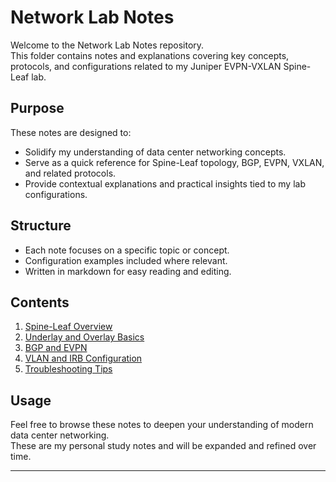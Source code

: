 # Network Lab Notes

Welcome to the Network Lab Notes repository.  
This folder contains notes and explanations covering key concepts, protocols, and configurations related to my Juniper EVPN-VXLAN Spine-Leaf lab.

## Purpose

These notes are designed to:  
- Solidify my understanding of data center networking concepts.  
- Serve as a quick reference for Spine-Leaf topology, BGP, EVPN, VXLAN, and related protocols.  
- Provide contextual explanations and practical insights tied to my lab configurations.  

## Structure

- Each note focuses on a specific topic or concept.  
- Configuration examples included where relevant.  
- Written in markdown for easy reading and editing.

## Contents

1. [Spine-Leaf Overview](./spine-leaf-overview.md)  
2. [Underlay and Overlay Basics](./underlay-overlay-basics.md)  
3. [BGP and EVPN](./bgp-evpn.md)  
4. [VLAN and IRB Configuration](./vlan-irb.md)  
5. [Troubleshooting Tips](./troubleshooting.md)  

## Usage

Feel free to browse these notes to deepen your understanding of modern data center networking.  
These are my personal study notes and will be expanded and refined over time.

---

